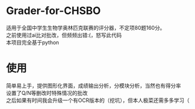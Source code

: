 # Grader-for-CHSBO
适用于全国中学生生物学奥林匹克联赛的评分器，不定项80题160分。</br>
之前使用过ai比对批改，但频频出错:(，怒写此代码</br>
本项目完全基于python</br>
# 使用
简单易上手，提供图形化界面，成绩输出分析，分模块分析，当然也有得分率</br>
设置了Q/N等删改时特殊情况的批改</br>
之后如果有时间我会升级一个有OCR版本的（挖坑），但本人极菜还需多多学习（</br>
